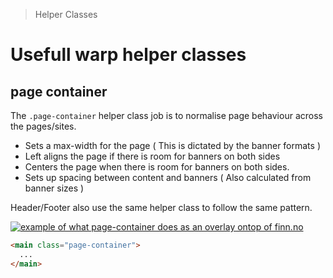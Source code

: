 > Helper Classes

# Usefull warp helper classes

## page container
The `.page-container` helper class job is to normalise page behaviour across the pages/sites.

- Sets a max-width for the page ( This is dictated by the banner formats )
- Left aligns the page if there is room for banners on both sides
- Centers the page when there is room for banners on both sides.
- Sets up spacing between content and banners ( Also calculated from banner sizes )

Header/Footer also use the same helper class to follow the same pattern.

<container>
  <div class="flex justify-center">
    <a href="/css-docs/page-container.png" alt="Open picture in a new window"><img src="/page-container.png" class="object-cover" alt="example of what page-container does as an overlay ontop of finn.no" /></a>
  </div>
</container>

```html
<main class="page-container">
  ...
</main>
```